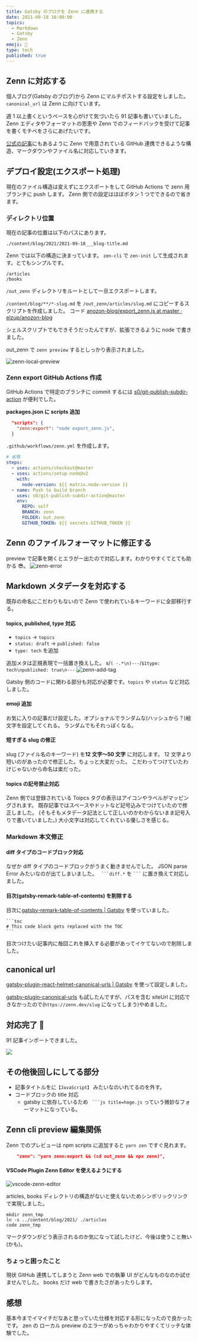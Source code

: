 ```yaml
---
title: Gatsby のブログを Zenn に連携する
date: 2021-09-18 16:00:00
topics:
  - Markdown
  - Gatsby
  - Zenn
emoji: 🚚
type: tech
published: true
---
```


## Zenn に対応する

個人ブログ(Gatsby のブログ)から Zenn にマルチポストする設定をしました。  
`canonical_url` は Zenn に向けています。

週 1 以上書くというペースを心がけて気づいたら 91 記事も書いていました。
Zenn エディタやフォーマットの恩恵や Zenn でのフィードバックを受けて記事を書くモチベをさらにあげたいです。

[公式の記事](https://zenn.dev/zenn/articles/connect-to-github)にもあるように Zenn で用意されている GitHub 連携できるような構造、マークダウンやファイル名に対応していきます。

## デプロイ設定(エクスポート処理)

現在のファイル構造は変えずにエクスポートをして GitHub Actions で zenn 用ブランチに push します。
Zenn 側での設定はほぼボタン 1 つでできるので省きます。

### ディレクトリ位置

現在の記事の位置は以下のパスにあります。

```
./content/blog/2021/2021-09-18___blog-title.md
```

Zenn では以下の構造に決まっています。 `zen-cli` で `zen-init` して生成されます。とてもシンプルです。

```
/articles
/books
```

`/out_zenn` ディレクトリをルートとして一旦エクスポートします。

`/content/blog/**/*-slug.md` を `/out_zenn/articles/slug.md` にコピーするスクリプトを作成しました。
コード [anozon\-blog/export_zenn\.js at master · elzup/anozon\-blog](https://github.com/elzup/anozon-blog/blob/master/export_zenn.js)

シェルスクリプトでもできそうだったんですが、拡張できるように node で書きました。

out_zenn で `zenn preview` するとしっかり表示されました。

![zenn-local-preview](https://storage.googleapis.com/zenn-user-upload/05b92b12eaa86fb01165a5f3.png)

### Zenn export GitHub Actions 作成

GitHub Actions で特定のブランチに commit するには [s0/git-publish-subdir-action](https://github.com/s0/git-publish-subdir-action) が便利でした。

**packages.json に scripts 追加**

```title=packages.json
  "scripts": {
    "zenn:export": "node export_zenn.js",
  }
```

`.github/workflows/zenn.yml` を作成します。

```yml title=zenn.yml
# 省略
steps:
  - uses: actions/checkout@master
  - uses: actions/setup-node@v2
    with:
      node-version: ${{ matrix.node-version }}
  - name: Push to build branch
    uses: s0/git-publish-subdir-action@master
    env:
      REPO: self
      BRANCH: zenn
      FOLDER: out_zenn
      GITHUB_TOKEN: ${{ secrets.GITHUB_TOKEN }}
```

## Zenn のファイルフォーマットに修正する

preview で記事を開くとエラがー出たので対応します。わかりやすくてとても助かる 😎。
![zenn-error](https://storage.googleapis.com/zenn-user-upload/d51953a7fa3ab46d65881541.png)

## Markdown メタデータを対応する

既存の命名にこだわりもないので Zenn で使われているキーワードに全部移行する。

#### topics, published, type 対応

- `topics` -> `topics`
- `status: draft` -> `published: false`
- `type: tech` を追加

追加メタは正規表現で一括置き換えした。
s/`( -.*\n)---`/`$1type: tech\npublished: true\n---`
![zenn-add-tag](https://storage.googleapis.com/zenn-user-upload/82781151e7b0135692c824b5.png)

Gatsby 側のコードに関わる部分も対応が必要です。`topics` や `status` など対応しました。

#### emoji 追加

お気に入りの記事だけ設定した。オプショナルでランダムな(ハッシュから？)絵文字を設定してくれる。
ランダムでもそれっぽくなる。

#### 短すぎる slug の修正

slug (ファイル名のキーワード) を**12 文字〜50 文字** に対応します。
12 文字より短いのがあったので修正した。ちょっと大変だった。
こだわってつけていたわけじゃないから命名は楽だった。

#### topics の記号禁止対応

Zenn 側では登録されている Toipcs タグの表示はアイコンやラベルがマッピングされます。
既存記事ではスペースやドットなど記号込みでつけていたので修正しました。
(そもそもメタデータ記法として正しいのかわからないまま記号入りで書いていました。)
大小文字は対応してくれている優しさを感じる。

### Markdown 本文修正

#### diff タイプのコードブロック対応

なぜか diff タイプのコードブロックがうまく動きませんでした。
JSON parse Error みたいなのが出てしまいました。
` ```diff.*` を ` ``` ` に置き換えて対応しました。

#### 目次(gatsby-remark-table-of-contents) を削除する

目次に[gatsby\-remark\-table\-of\-contents \| Gatsby](https://www.gatsbyjs.com/plugins/gatsby-remark-table-of-contents/) を使っていました。

````
```toc
# This code block gets replaced with the TOC
```
````

目次つけたい記事内に毎回これを挿入する必要があってイケてないので削除しました。

## canonical url

[gatsby\-plugin\-react\-helmet\-canonical\-urls \| Gatsby](https://www.gatsbyjs.com/plugins/gatsby-plugin-react-helmet-canonical-urls/?=canonical%20url) を使って設定しました。

[gatsby\-plugin\-canonical\-urls](https://www.gatsbyjs.com/plugins/gatsby-plugin-canonical-urls/?=canonical%20url) も試したんですが、パスを含む siteUrl に対応できなかったので(`https://zenn.dev/slug` になってしまう)やめました。

## 対応完了 🎉

91 記事インポートできました。

![](https://storage.googleapis.com/zenn-user-upload/fd657c1252f2bccc00a428ed.png)

## その他後回しにしてる部分

- 記事タイトルをに`【JavaScript】` みたいなのいれてるのを外す。
- コードブロックの title 対応
  - gatsby に依存しているため ` ```js title=hoge.js` っていう微妙なフォーマットになっている。

## Zenn cli preview 編集関係

Zenn でのプレビューは npm scripts に追加すると `yarn zen` ですぐ見れます。

```title=package.json
    "zenn": "yarn zenn:export && (cd out_zenn && npx zenn)",
```

#### VSCode Plugin Zenn Editor を使えるようにする

![vscode-zenn-editor](https://storage.googleapis.com/zenn-user-upload/29ce0451c3310c2499d1f49c.png)

articles, books ディレクトリの構造がないと使えないためシンボリックリンクで実現しました。

```
mkdir zenn_tmp
ln -s ../content/blog/2021/ ./articles
code zenn_tmp
```

マークダウンがどう表示されるのか気になって試したけど、今後は使うこと無い(かも)。

### ちょっと困ったこと

現状 GitHub 連携してしまうと Zenn web での執筆 UI がどんなものなのか試せませんでした。
books だけ web で書きたさがあったりします。

## 感想

基本今までイマイチだなあと思っていた仕様を対応する形になったので良かったです。
zen の ローカル preview のエラーがめっちゃわかりやすくてリッチな体験でした。
